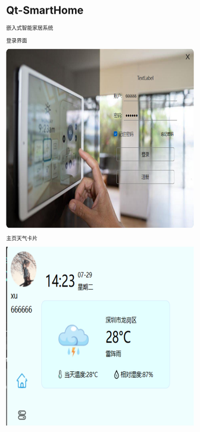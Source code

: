 # Qt-SmartHome
嵌入式智能家居系统

登录界面

<img src="ResultPicture/loginWidget.png" alt="Example Image" width="600" height="480">

主页天气卡片

<img src="ResultPicture/weatherCard.png" alt="Example Image" width="600" height="480">
